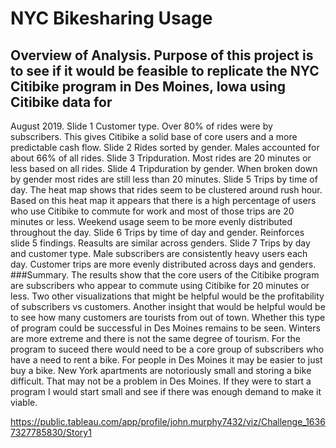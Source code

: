 # NYC Bikesharing Usage
## Overview of Analysis. Purpose of this project is to see if it would be feasible to replicate the NYC Citibike program in Des Moines, Iowa using Citibike data for 
August 2019.
Slide 1 Customer type. Over 80% of rides were by subscribers. This gives Citibike a solid base of core users and a more predictable cash flow.
Slide 2 Rides sorted by gender. Males accounted for about 66% of all rides.
Slide 3 Tripduration. Most rides are 20 minutes or less based on all rides.
Slide 4 Tripduration by gender. When broken down by gender most rides are still less than 20 minutes.
Slide 5 Trips by time of day. The heat map shows that rides seem to be clustered around rush hour. Based on this heat map it appears that there is a high percentage of users who use Citibike to commute for work and most of those trips are 20 minutes or less. Weekend usage seem to be more evenly distributed throughout the day.
Slide 6 Trips by time of day and gender. Reinforces slide 5 findings. Reasults are similar across genders.
Slide 7 Trips by day and customer type. Male subscribers are consistently heavy users each day. Customer trips are more evenly distributed across days and genders.
###Summary. The results show that the core users of the Citibike program are subscribers who appear to commute using Citibike for 20 minutes or less. Two other visualizations that might be helpful would be the profitability of subscribers vs customers. Another insight that would be helpful would be to see how many customers are tourists from out of town.
  Whether this type of program could be successful in Des Moines remains to be seen. Winters are more extreme and there is not the same degree of tourism. For the program to suceed there would need to be a core group of subscribers who have a need to rent a bike. For people in Des Moines it may be easier to just buy a bike.
New York apartments are notoriously small and storing a bike difficult. That may not be a problem in Des Moines. If they were to start a program I would start small and see if there was enough demand to make it viable.


https://public.tableau.com/app/profile/john.murphy7432/viz/Challenge_16367327785830/Story1
